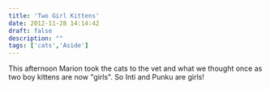 ```yaml
---
title: 'Two Girl Kittens'
date: 2012-11-28 14:14:42
draft: false
description: ""
tags: ['cats','Aside']
---
```


This afternoon Marion took the cats to the vet and what we thought once as two boy kittens are now "girls". So Inti and Punku are girls!